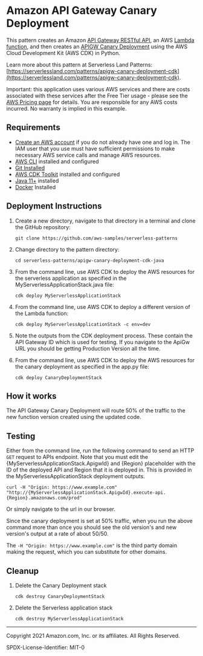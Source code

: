 # Amazon API Gateway Canary Deployment

This pattern creates an Amazon [API Gateway RESTful API](https://docs.aws.amazon.com/apigateway/latest/developerguide/apigateway-rest-api.html), an AWS [Lambda function](https://docs.aws.amazon.com/lambda/latest/dg/welcome.html), and then creates an [APIGW Canary Deployment](https://docs.aws.amazon.com/apigateway/latest/developerguide/canary-release.html) using the AWS Cloud Development Kit (AWS CDK) in Python.

Learn more about this pattern at Serverless Land Patterns: [https://serverlessland.com/patterns/apigw-canary-deployment-cdk](https://serverlessland.com/patterns/apigw-canary-deployment-cdk).

Important: this application uses various AWS services and there are costs associated with these services after the Free Tier usage - please see the [AWS Pricing page](https://aws.amazon.com/pricing/) for details. You are responsible for any AWS costs incurred. No warranty is implied in this example.

## Requirements

* [Create an AWS account](https://portal.aws.amazon.com/gp/aws/developer/registration/index.html) if you do not already have one and log in. The IAM user that you use must have sufficient permissions to make necessary AWS service calls and manage AWS resources.
* [AWS CLI](https://docs.aws.amazon.com/cli/latest/userguide/install-cliv2.html) installed and configured
* [Git Installed](https://git-scm.com/book/en/v2/Getting-Started-Installing-Git)
* [AWS CDK Toolkit](https://docs.aws.amazon.com/cdk/latest/guide/cli.html) installed and configured
* [Java 11+](https://docs.aws.amazon.com/corretto/latest/corretto-11-ug/downloads-list.html) installed
* [Docker](https://docs.docker.com/get-docker/) Installed
## Deployment Instructions

1. Create a new directory, navigate to that directory in a terminal and clone the GitHub repository:
    ```
    git clone https://github.com/aws-samples/serverless-patterns
    ```
2. Change directory to the pattern directory:
    ```
    cd serverless-patterns/apigw-canary-deployment-cdk-java
    ```
3. From the command line, use AWS CDK to deploy the AWS resources for the serverless application as specified in the MyServerlessApplicationStack.java file:
    ```
    cdk deploy MyServerlessApplicationStack
    ```
4. From the command line, use AWS CDK to deploy a different version of the Lambda function:
    ```
    cdk deploy MyServerlessApplicationStack -c env=dev
    ```
5. Note the outputs from the CDK deployment process. These contain the API Gateway ID which is used for testing. If you navigate to the ApiGw URL you should be getting Production Version all the time.

6. From the command line, use AWS CDK to deploy the AWS resources for the canary deployment as specified in the app.py file:
    ```
    cdk deploy CanaryDeploymentStack
    ```

## How it works

The API Gateway Canary Deployment will route 50% of the traffic to the new function version created using the updated code.

## Testing

Either from the command line, run the following command to send an HTTP `GET` request to APIs endpoint. Note that you must edit the {MyServerlessApplicationStack.ApigwId} and {Region} placeholder with the ID of the deployed API and Region that it is deployed in. This is provided in the MyServerlessApplicationStack deployment outputs.

```
curl -H "Origin: https://www.example.com" "http://{MyServerlessApplicationStack.ApigwId}.execute-api.{Region}.amazonaws.com/prod"
```

Or simply navigate to the url in our browser.

Since the canary deployment is set at 50% traffic, when you run the above command more than once you should see the old version's and new version's output at a rate of about 50/50.

The `-H "Origin: https://www.example.com"` is the third party domain making the request, which you can substitute for other domains.

## Cleanup

1. Delete the Canary Deployment stack
    ```
    cdk destroy CanaryDeploymentStack
    ```
2. Delete the Serverless application stack
   ```
   cdk destroy MyServerlessApplicationStack
   ```
----
Copyright 2021 Amazon.com, Inc. or its affiliates. All Rights Reserved.

SPDX-License-Identifier: MIT-0
